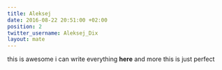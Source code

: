 ```yaml
---
title: Aleksej
date: 2016-08-22 20:51:00 +02:00
position: 2
twitter_username: Aleksej_Dix
layout: mate
---
```


this is awesome i can write everything **here** and more this is just perfect
